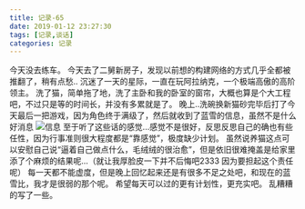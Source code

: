 ```yaml
---
title: 记录-65
date: 2019-01-12 23:27:30
tags: [记录,谈话]
categories: 记录
---
```

今天没去练车。
今天去了二舅新房子，发现以前想的构建网络的方式几乎全都被推翻了，稍有点愁..
沉迷了一天的星际，一直在玩阿拉纳克，一个极端高傲的高阶领主。
洗了猫，简单拖了地，洗了主卧和我的卧室的窗帘，大概也算是个大工程吧，不过只是等的时间长，并没有多累就是了。
晚上..洗碗换新猫砂完毕后打了今天最后一把游戏，因为角色终于满级了，然后就收到了蓝雪的信息，虽然不是什么好消息
![信息](/img/记录65-1.jpg)
至于听了这些话的感觉...感觉不是很好，反思反思自己的确也有些任性，因为行事准则很大程度都是“靠感觉”，极度缺少计划。
虽然说养猫这点可以安慰自己说“逼着自己做点什么，毛绒绒的很治愈”，但是依旧很难掩盖是给家里添了个麻烦的结果呢...（就让我厚脸皮一下并不后悔吧2333 因为要担起这个责任呢）
每一天都不能虚度，但是晚上回忆起来还是有很多不足之处吧，和现在的蓝雪比，我才是很弱的那个呢。
希望每天可以过的更有计划性，更充实吧。
乱糟糟的写了一些。